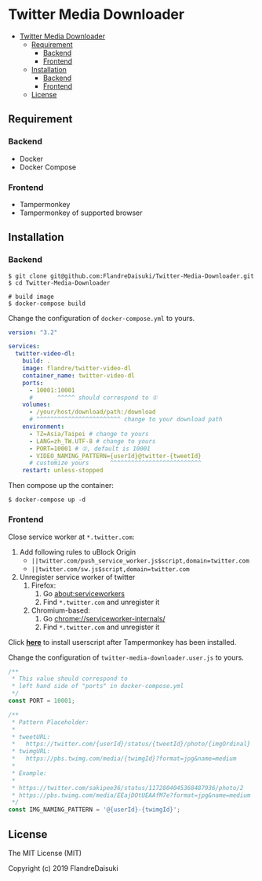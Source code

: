 # Twitter Media Downloader

- [Twitter Media Downloader](#twitter-media-downloader)
  - [Requirement](#requirement)
    - [Backend](#backend)
    - [Frontend](#frontend)
  - [Installation](#installation)
    - [Backend](#backend-1)
    - [Frontend](#frontend-1)
  - [License](#license)

## Requirement

### Backend

* Docker
* Docker Compose

### Frontend

* Tampermonkey
* Tampermonkey of supported browser

## Installation

### Backend

```shell
$ git clone git@github.com:FlandreDaisuki/Twitter-Media-Downloader.git
$ cd Twitter-Media-Downloader

# build image
$ docker-compose build
```

Change the configuration of `docker-compose.yml` to yours.

```yaml
version: "3.2"

services:
  twitter-video-dl:
    build: .
    image: flandre/twitter-video-dl
    container_name: twitter-video-dl
    ports:
      - 10001:10001
      #       ^^^^^ should correspond to ①
    volumes:
      - /your/host/download/path:/download
      # ^^^^^^^^^^^^^^^^^^^^^^^^ change to your download path
    environment:
      - TZ=Asia/Taipei # change to yours
      - LANG=zh_TW.UTF-8 # change to yours
      - PORT=10001 # ①, default is 10001
      - VIDEO_NAMING_PATTERN={userId}@twitter-{tweetId}
      # customize yours      ^^^^^^^^^^^^^^^^^^^^^^^^^^
    restart: unless-stopped
```

Then compose up the container:

```shell
$ docker-compose up -d
```

### Frontend

Close service worker at `*.twitter.com`:

1. Add following rules to uBlock Origin
   - `||twitter.com/push_service_worker.js$script,domain=twitter.com`
   - `||twitter.com/sw.js$script,domain=twitter.com`
2. Unregister service worker of twitter
   1. Firefox:
      1. Go [about:serviceworkers](about:serviceworkers)
      2. Find `*.twitter.com` and unregister it
   2. Chromium-based:
      1. Go [chrome://serviceworker-internals/](chrome://serviceworker-internals/)
      2. Find `*.twitter.com` and unregister it

Click [**here**](https://github.com/FlandreDaisuki/Twitter-Media-Downloader/raw/master/twitter-media-downloader.user.js) to install userscript after Tampermonkey has been installed.

Change the configuration of `twitter-media-downloader.user.js` to yours.

```javascript
/**
 * This value should correspond to
 * left hand side of "ports" in docker-compose.yml
 */
const PORT = 10001;

/**
 * Pattern Placeholder:
 *
 * tweetURL:
 *   https://twitter.com/{userId}/status/{tweetId}/photo/{imgOrdinal}
 * twimgURL:
 *   https://pbs.twimg.com/media/{twimgId}?format=jpg&name=medium
 *
 * Example:
 *
 * https://twitter.com/sakipee36/status/1172804045368487936/photo/2
 * https://pbs.twimg.com/media/EEajDOtUEAAfM7e?format=jpg&name=medium
 */
const IMG_NAMING_PATTERN = '@{userId}-{twimgId}';
```

## License

The MIT License (MIT)

Copyright (c) 2019 FlandreDaisuki
